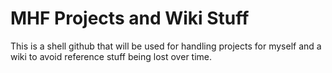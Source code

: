 # MHF Projects and Wiki Stuff
This is a shell github that will be used for handling projects for myself and a wiki to avoid reference stuff being lost over time.
